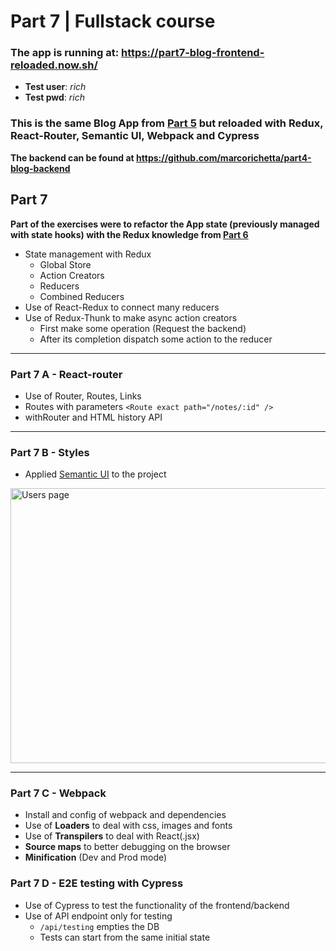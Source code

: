 Part 7 | Fullstack course
===

### **The app is running at**: **https://part7-blog-frontend-reloaded.now.sh/**
- **Test user**: *rich*
- **Test pwd**: *rich*

### This is the same Blog App from [Part 5](https://github.com/marcorichetta/part5-blog-frontend) but reloaded with Redux, React-Router, Semantic UI, Webpack and Cypress

**The backend can be found at https://github.com/marcorichetta/part4-blog-backend** 

## Part 7
**Part of the exercises were to refactor the App state (previously managed with state hooks) with the Redux knowledge from [Part 6](https://fullstackopen.com/en/part6)**

- State management with Redux
  - Global Store
  - Action Creators
  - Reducers
  - Combined Reducers
- Use of React-Redux to connect many reducers
- Use of Redux-Thunk to make async action creators
  - First make some operation (Request the backend)
  - After its completion dispatch some action to the reducer
---
### Part 7 A - React-router
- Use of Router, Routes, Links
 - Routes with parameters `<Route exact path="/notes/:id" />`
 - withRouter and HTML history API

---
### Part 7 B - Styles
- Applied [Semantic UI](https://react.semantic-ui.com/) to the project

<img 
src="https://i.imgur.com/kIg2zwx.png"
alt="Users page"
height="440"
width="640" >

---
### Part 7 C - Webpack
- Install and config of webpack and dependencies
- Use of **Loaders** to deal with css, images and fonts
- Use of **Transpilers** to deal with React(.jsx)
- **Source maps** to better debugging on the browser
- **Minification** (Dev and Prod mode)

### Part 7 D - E2E testing with Cypress
- Use of Cypress to test the functionality of the frontend/backend
- Use of API endpoint only for testing
  - `/api/testing` empties the DB
  - Tests can start from the same initial state